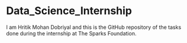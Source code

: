 # Data_Science_Internship
I am Hritik Mohan Dobriyal and this is the GitHub repository of the tasks done during the internship at The Sparks Foundation.
